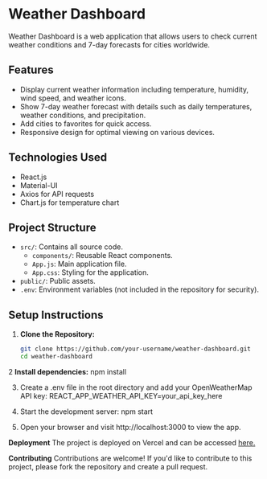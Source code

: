# Weather Dashboard

Weather Dashboard is a web application that allows users to check current weather conditions and 7-day forecasts for cities worldwide.

## Features

- Display current weather information including temperature, humidity, wind speed, and weather icons.
- Show 7-day weather forecast with details such as daily temperatures, weather conditions, and precipitation.
- Add cities to favorites for quick access.
- Responsive design for optimal viewing on various devices.

## Technologies Used

- React.js
- Material-UI
- Axios for API requests
- Chart.js for temperature chart


## Project Structure

- `src/`: Contains all source code.
  - `components/`: Reusable React components.
  - `App.js`: Main application file.
  - `App.css`: Styling for the application.
- `public/`: Public assets.
- `.env`: Environment variables (not included in the repository for security).

## Setup Instructions

1. **Clone the Repository:**
   ```bash
   git clone https://github.com/your-username/weather-dashboard.git
   cd weather-dashboard

2 **Install dependencies:**
    npm install

3. Create a .env file in the root directory and add your OpenWeatherMap API 
   key:
   REACT_APP_WEATHER_API_KEY=your_api_key_here

4. Start the development server:
   npm start

5. Open your browser and visit http://localhost:3000 to view the app.

**Deployment**
  The project is deployed on Vercel and can be accessed [here.](https://weather-dashboard-six-sigma.vercel.app/)

**Contributing**
Contributions are welcome! If you'd like to contribute to this project, please fork the repository and create a pull request.
